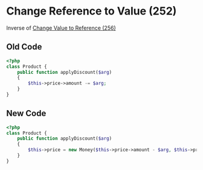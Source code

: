 # Change Reference to Value (252)

Inverse of [Change Value to Reference (256)](256_-_Change_Value_to_Reference.md)

## Old Code

```php
<?php
class Product {
    public function applyDiscount($arg)
    {
        $this->price->amount -= $arg;
    }
}
```

## New Code

```php
<?php
class Product {
    public function applyDiscount($arg)
    {
        $this->price = new Money($this->price->amount - $arg, $this->price->currency);
    }
}
```